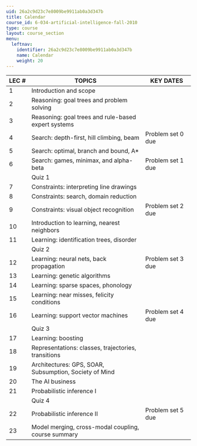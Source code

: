 ```yaml
---
uid: 26a2c9d23c7e8009be9911ab0a3d347b
title: Calendar
course_id: 6-034-artificial-intelligence-fall-2010
type: course
layout: course_section
menu:
  leftnav:
    identifier: 26a2c9d23c7e8009be9911ab0a3d347b
    name: Calendar
    weight: 20
---
```


| LEC # | TOPICS | KEY DATES |
| --- | --- | --- |
| 1 | Introduction and scope | &nbsp; |
| 2 | Reasoning: goal trees and problem solving | &nbsp; |
| 3 | Reasoning: goal trees and rule-based expert systems | &nbsp; |
| 4 | Search: depth-first, hill climbing, beam | Problem set 0 due |
| 5 | Search: optimal, branch and bound, A\* | &nbsp; |
| 6 | Search: games, minimax, and alpha-beta | Problem set 1 due |
| &nbsp; | Quiz 1 | &nbsp; |
| 7 | Constraints: interpreting line drawings | &nbsp; |
| 8 | Constraints: search, domain reduction | &nbsp; |
| 9 | Constraints: visual object recognition | Problem set 2 due |
| 10 | Introduction to learning, nearest neighbors | &nbsp; |
| 11 | Learning: identification trees, disorder | &nbsp; |
| &nbsp; | Quiz 2 | &nbsp; |
| 12 | Learning: neural nets, back propagation | Problem set 3 due |
| 13 | Learning: genetic algorithms | &nbsp; |
| 14 | Learning: sparse spaces, phonology | &nbsp; |
| 15 | Learning: near misses, felicity conditions | &nbsp; |
| 16 | Learning: support vector machines | Problem set 4 due |
| &nbsp; | Quiz 3 | &nbsp; |
| 17 | Learning: boosting | &nbsp; |
| 18 | Representations: classes, trajectories, transitions | &nbsp; |
| 19 | Architectures: GPS, SOAR, Subsumption, Society of Mind | &nbsp; |
| 20 | The AI business | &nbsp; |
| 21 | Probabilistic inference I | &nbsp; |
| &nbsp; | Quiz 4 | &nbsp; |
| 22 | Probabilistic inference II | Problem set 5 due |
| 23 | Model merging, cross-modal coupling, course summary |